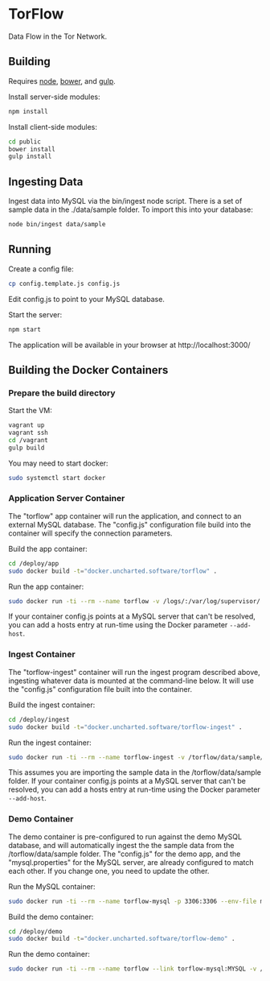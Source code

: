 # TorFlow

Data Flow in the Tor Network.

## Building

Requires [node](http://nodejs.org/), [bower](http://bower.io/), and [gulp](http://http://gulpjs.com/).

Install server-side modules:

```bash
npm install
```

Install client-side modules:

```bash
cd public
bower install
gulp install
```

## Ingesting Data

Ingest data into MySQL via the bin/ingest node script. There is a set of sample data in the ./data/sample folder. To import this into your database:

```bash
node bin/ingest data/sample
```

## Running

Create a config file:

```bash
cp config.template.js config.js
```

Edit config.js to point to your MySQL database.

Start the server:

```bash
npm start
```

The application will be available in your browser at http://localhost:3000/

## Building the Docker Containers

### Prepare the build directory

Start the VM:

```bash
vagrant up
vagrant ssh
cd /vagrant
gulp build
```

You may need to start docker:

```bash
sudo systemctl start docker
```

### Application Server Container

The "torflow" app container will run the application, and connect to an external MySQL database. The "config.js" configuration file build into the container will specify the connection parameters.

Build the app container:

```bash
cd /deploy/app
sudo docker build -t="docker.uncharted.software/torflow" .
```

Run the app container:

```bash
sudo docker run -ti --rm --name torflow -v /logs/:/var/log/supervisor/ -p 3000:3000 docker.uncharted.software/torflow
```

If your container config.js points at a MySQL server that can't be resolved, you can add a hosts entry at run-time using the Docker parameter `--add-host`.

### Ingest Container

The "torflow-ingest" container will run the ingest program described above, ingesting whatever data is mounted at the command-line below.  It will use the "config.js" configuration file built into the container.

Build the ingest container:

```bash
cd /deploy/ingest
sudo docker build -t="docker.uncharted.software/torflow-ingest" .
```

Run the ingest container:

```bash
sudo docker run -ti --rm --name torflow-ingest -v /torflow/data/sample/:/torflow/data docker.uncharted.software/torflow-ingest
```

This assumes you are importing the sample data in the /torflow/data/sample folder. If your container config.js points at a MySQL server that can't be resolved, you can add a hosts entry at run-time using the Docker parameter `--add-host`.

### Demo Container

The demo container is pre-configured to run against the demo MySQL database, and will automatically ingest the the sample data from the /torflow/data/sample folder.  The "config.js" for the demo app, and the "mysql.properties" for the MySQL server, are already configured to match each other. If you change one, you need to update the other.

Run the MySQL container:

```bash
sudo docker run -ti --rm --name torflow-mysql -p 3306:3306 --env-file mysql.properties mysql:5.7
```

Build the demo container:

```bash
cd /deploy/demo
sudo docker build -t="docker.uncharted.software/torflow-demo" .
```

Run the demo container:

```bash
sudo docker run -ti --rm --name torflow --link torflow-mysql:MYSQL -v /logs/:/var/log/supervisor/ -p 3000:3000 docker.uncharted.software/torflow-demo
```
